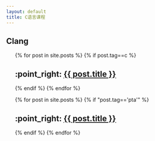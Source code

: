 ```yaml
---
layout: default
title: C语言课程
---
```



## Clang


<ul>
  {% for post in site.posts %}
      {% if post.tag==c %}
        <h2> :point_right: <a href="/c{{ post.url }}"> {{ post.title }}</a></h2>
      {% endif %}
  {% endfor %}
</ul>

<ul>
  {% for post in site.posts %}
      {% if "post.tag=='pta'" %}
        <h2> :point_right: <a href="/c{{ post.url }}"> {{ post.title }}</a></h2>
      {% endif %}
  {% endfor %}
</ul>